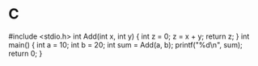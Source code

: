 # C
#include <stdio.h>
int Add(int x, int y) 
{
	int z = 0;
	z = x + y;
	return z;
}
int main() {
	int a = 10;
	int b = 20;
	int sum = Add(a, b);
	printf("%d\n", sum);
	return 0;
}
